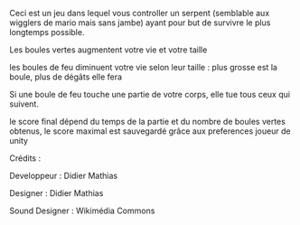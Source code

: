 Ceci est un jeu dans lequel vous controller un serpent (semblable aux wigglers de mario mais sans jambe) ayant pour but de survivre le plus longtemps possible.

Les boules vertes augmentent votre vie et votre taille

les boules de feu diminuent votre vie selon leur taille : plus grosse est la boule, plus de dégâts elle fera

Si une boule de feu touche une partie de votre corps, elle tue tous ceux qui suivent.

le score final dépend du temps de la partie et du nombre de boules vertes obtenus, le score maximal est sauvegardé grâce aux preferences joueur de unity


Crédits :

Developpeur : Didier Mathias

Designer : Didier Mathias

Sound Designer : Wikimédia Commons
